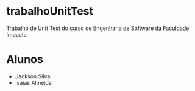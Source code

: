 # trabalhoUnitTest
Trabalho de Unit Test do curso de Engenharia de Software da Faculdade Impacta

# Alunos
- Jackson Silva
- Isaías Almeida
